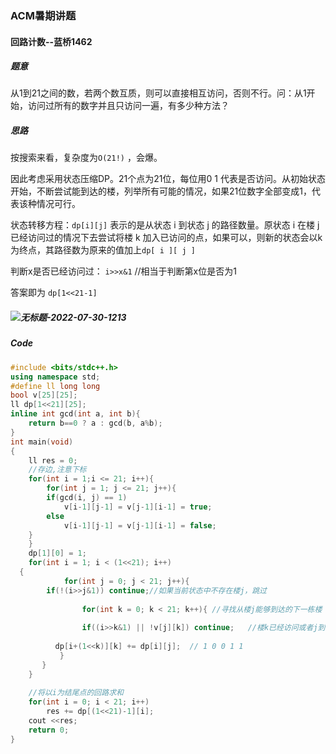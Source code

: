 ### ACM暑期讲题

#### 回路计数--蓝桥1462

##### 题意

从1到21之间的数，若两个数互质，则可以直接相互访问，否则不行。问：从1开始，访问过所有的数字并且只访问一遍，有多少种方法？

##### 思路

按搜索来看，复杂度为`O(21!)` ，会爆。

因此考虑采用状态压缩DP。21个点为21位，每位用0 1 代表是否访问。从初始状态开始，不断尝试能到达的楼，列举所有可能的情况，如果21位数字全部变成1，代表该种情况可行。

状态转移方程：`dp[i][j]` 表示的是从状态 i 到状态 j 的路径数量。原状态 i 在楼 j 已经访问过的情况下去尝试将楼 k 加入已访问的点，如果可以，则新的状态会以k为终点，其路径数为原来的值加上`dp[ i ][ j ]`

判断x是否已经访问过： `i>>x&1` //相当于判断第x位是否为1

答案即为   `dp[1<<21-1] `

##### ![无标题-2022-07-30-1213](/Users/huangyun/Downloads/无标题-2022-07-30-1213.png)

##### Code

```cpp
#include <bits/stdc++.h>
using namespace std;
#define ll long long
bool v[25][25]; 
ll dp[1<<21][25];
inline int gcd(int a, int b){
	return b==0 ? a : gcd(b, a%b);
}
int main(void)
{
	ll res = 0;
	//存边,注意下标 
	for(int i = 1;i <= 21; i++){
		for(int j = 1; j <= 21; j++){
		if(gcd(i, j) == 1) 
			v[i-1][j-1] = v[j-1][i-1] = true;
		else
			v[i-1][j-1] = v[j-1][i-1] = false;
	}
	}
	dp[1][0] = 1;
	for(int i = 1; i < (1<<21); i++)
  {
			for(int j = 0; j < 21; j++){
      	if(!(i>>j&1)) continue;//如果当前状态中不存在楼j，跳过            
		
				for(int k = 0; k < 21; k++){ //寻找从楼j能够到达的下一栋楼
			
			  	if((i>>k&1) || !v[j][k]) continue;   //楼k已经访问或者j到k无边，跳过 
			
          dp[i+(1<<k)][k] += dp[i][j];  // 1 0 0 1 1
		   }
	   }
	}
	
	//将以i为结尾点的回路求和 
	for(int i = 0; i < 21; i++) 
		res += dp[(1<<21)-1][i];
	cout <<res;
	return 0;
} 


```

